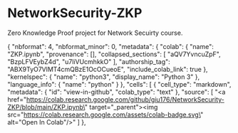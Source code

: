 # NetworkSecurity-ZKP
Zero Knowledge Proof project for Network Secuirty course.

{
  "nbformat": 4,
  "nbformat_minor": 0,
  "metadata": {
    "colab": {
      "name": "ZKP.ipynb",
      "provenance": [],
      "collapsed_sections": [
        "aQV7YvncuZpF",
        "BzpLFVEybZ4d",
        "u7liVUcmhkkO"
      ],
      "authorship_tag": "ABX9TyO7VlMT4cmQBzE1OcOCueoE",
      "include_colab_link": true
    },
    "kernelspec": {
      "name": "python3",
      "display_name": "Python 3"
    },
    "language_info": {
      "name": "python"
    }
  },
  "cells": [
    {
      "cell_type": "markdown",
      "metadata": {
        "id": "view-in-github",
        "colab_type": "text"
      },
      "source": [
        "<a href=\"https://colab.research.google.com/github/giu176/NetworkSecurity-ZKP/blob/main/ZKP.ipynb\" target=\"_parent\"><img src=\"https://colab.research.google.com/assets/colab-badge.svg\" alt=\"Open In Colab\"/></a>"
      ]
    },
